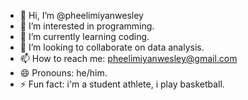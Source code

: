 - 👋 Hi, I’m @pheelimiyanwesley
- 👀 I’m interested in programming.
- 🌱 I’m currently learning coding.
- 💞️ I’m looking to collaborate on data analysis.
- 📫 How to reach me: pheelimiyanwesley@gmail.com
- 😄 Pronouns: he/him.
- ⚡ Fun fact: i'm a student athlete, i play basketball.

<!---
pheelwesley/pheelwesley is a ✨ special ✨ repository because its `README.md` (this file) appears on your GitHub profile.
You can click the Preview link to take a look at your changes.
--->
